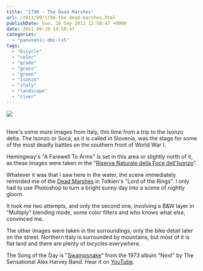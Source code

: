 ```yaml
---
title: "1790 - The Dead Marshes"
url: /2011/09/1790-the-dead-marshes.html
publishDate: Sun, 18 Sep 2011 12:58:47 +0000
date: 2011-09-18 14:58:47
categories: 
  - "panasonic-dmc-lx5"
tags: 
  - "bicycle"
  - "color"
  - "grado"
  - "grass"
  - "green"
  - "isonzo"
  - "italy"
  - "landscape"
  - "river"
---
```

<div class="container">
<div class="center"><a target="_blank" href="https://d25zfm9zpd7gm5.cloudfront.net/1200x1200/2011/20110913_125253_ps.jpg"><img src="https://d25zfm9zpd7gm5.cloudfront.net/0600x0600/2011/20110913_125253_ps.jpg" /></a></div>
</div>
<br />

Here's some more images from Italy, this time from a trip to the Isonzo delta. The Isonzo or Soca, as it is called in Slovenia, was the stage for some of the most deadly battles on the southern front of World War I.

<a target="_blank" href="https://d25zfm9zpd7gm5.cloudfront.net/1200x1200/2011/20110913_123542_ps.jpg"><img style="margin: 0pt 0px 0pt 10px; float: right;" src="https://d25zfm9zpd7gm5.cloudfront.net/0150x0150/2011/20110913_123542_ps.jpg" alt="" border="0" /></a> Hemingway's "A Farewell To Arms" is set in this area or slightly north of it, as these images were taken in the "<a href="http://maps.google.at/maps?q=Riserva+Naturale+della+Foce+dell'Isonzo&ll=45.758571,13.499408&spn=0.030061,0.065017&fb=1&gl=at&cid=0,0,1082844715368921200&t=h&z=15&vpsrc=6" target="_blank">Riserva Naturale della Foce dell'Isonzo</a>".

<a target="_blank" href="https://d25zfm9zpd7gm5.cloudfront.net/1200x1200/2011/20110913_121626_ps.jpg"><img style="margin: 0pt 10px 0pt 0px; float: left;" src="https://d25zfm9zpd7gm5.cloudfront.net/0150x0150/2011/20110913_121626_ps.jpg" alt="" border="0" /></a> Whatever it was that I saw here in the water, the scene immediately reminded me of the <a href="http://en.wikipedia.org/wiki/Dead_Marshes" target="_blank">Dead Marshes</a> in Tolkien's "Lord of the Rings". I only had to use Photoshop to turn a bright sunny day into a scene of nightly gloom.

It took me two attempts, and only the second one, involving a B&W layer in "Multiply" blending mode, some color filters and who knows what else, convinced me.

<a target="_blank" href="https://d25zfm9zpd7gm5.cloudfront.net/1200x1200/2011/20110913_185812_ps.jpg"><img style="margin: 0pt 0px 0pt 10px; float: right;" src="https://d25zfm9zpd7gm5.cloudfront.net/0150x0150/2011/20110913_185812_ps.jpg" alt="" border="0" /></a> The other images were taken in the surroundings, only the bike detail later on the street. Northern Italy is surrounded by mountains, but most of it is flat land and there are plenty of bicycles everywhere.

 The Song of the Day is "<a href="http://www.lyricsmode.com/lyrics/a/alex_harvey/swamp_snake.html" target="_blank">Swampsnake</a>" from the 1973 album "Next" by The Sensational Alex Harvey Band. Hear it on <a href="http://www.youtube.com/watch?v=U2E4ie1voug" target="_blank">YouTube</a>.

